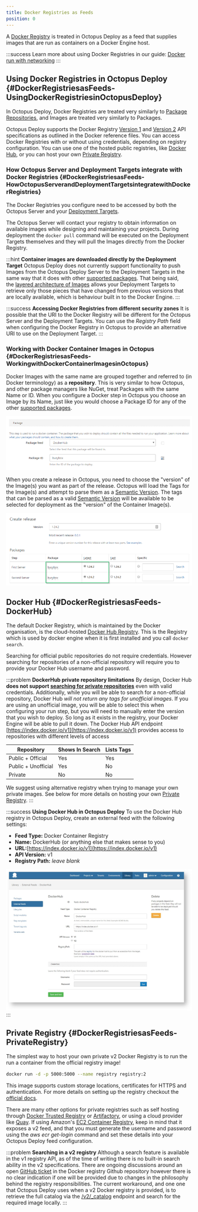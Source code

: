 ```yaml
---
title: Docker Registries as Feeds
position: 0
---
```


A [Docker Registry](https://docs.docker.com/registry/) is treated in Octopus Deploy as a feed that supplies images that are run as containers on a Docker Engine host.

:::success
Learn more about using Docker Registries in our guide: [Docker run with networking](/docs/guides/docker/docker-run-with-networking.md)
:::

## Using Docker Registries in Octopus Deploy {#DockerRegistriesasFeeds-UsingDockerRegistriesinOctopusDeploy}

In Octopus Deploy, Docker Registries are treated very similarly to [Package Repositories](/docs/packaging-applications/package-repositories/index.md), and Images are treated very similarly to Packages.

Octopus Deploy supports the Docker Registry [Version 1](https://docs.docker.com/v1.6/reference/api/registry_api/) and [Version 2](https://docs.docker.com/registry/spec/api/) API specifications as outlined in the Docker reference files. You can access Docker Registries with or without using credentials, depending on registry configuration. You can use one of the hosted public registries, like [Docker Hub](https://hub.docker.com/), or you can host your own [Private Registry](/docs/deploying-applications/docker-containers/docker-registries-as-feeds.md).

### How Octopus Server and Deployment Targets integrate with Docker Registries {#DockerRegistriesasFeeds-HowOctopusServerandDeploymentTargetsintegratewithDockerRegistries}

The Docker Registries you configure need to be accessed by both the Octopus Server and your [Deployment Targets](/docs/deployment-targets/index.md).

The Octopus Server will contact your registry to obtain information on available images while designing and maintaining your projects. During deployment the `docker pull` command will be executed on the Deployment Targets themselves and they will pull the Images directly from the Docker Registry.

:::hint
**Container images are downloaded directly by the Deployment Target**
Octopus Deploy does not currently support functionality to push Images from the Octopus Deploy Server to the Deployment Targets in the same way that it does with other [supported packages](/docs/packaging-applications/supported-packages.md). That being said, the [layered architecture of Images](https://docs.docker.com/engine/userguide/storagedriver/imagesandcontainers/) allows your Deployment Targets to retrieve only those pieces that have changed from previous versions that are locally available, which is behaviour built in to the Docker Engine.
:::

:::success
**Accessing Docker Registries from different security zones**
It is possible that the URI to the Docker Registry will be different for the Octopus Server and the Deployment Targets. You can use the *Registry Path* field when configuring the Docker Registry in Octopus to provide an alternative URI to use on the Deployment Target.
:::

### Working with Docker Container Images in Octopus {#DockerRegistriesasFeeds-WorkingwithDockerContainerImagesinOctopus}

Docker Images with the same name are grouped together and referred to (in Docker terminology) as a **repository**. This is very similar to how Octopus, and other package managers like NuGet, treat Packages with the same Name or ID. When you configure a Docker step in Octopus you choose an Image by its Name, just like you would choose a Package ID for any of the other [supported packages](/docs/packaging-applications/supported-packages.md).

![](/docs/images/5671031/5865827.png "width=500")

When you create a release in Octopus, you need to choose the "version" of the Image(s) you want as part of the release. Octopus will load the Tags for the Image(s) and attempt to parse them as a [Semantic Version](http://semver.org/). The tags that can be parsed as a valid [Semantic Version](http://semver.org/) will be available to be selected for deployment as the "version" of the Container Image(s).

![](/docs/images/5671031/5865828.png "width=500")

## Docker Hub {#DockerRegistriesasFeeds-DockerHub}

The default Docker Registry, which is maintained by the Docker organisation, is the cloud-hosted [Docker Hub Registry](https://hub.docker.com/). This is the Registry which is used by docker engine when it is first installed and you call `docker search`.

Searching for official public repositories do not require credentials. However searching for repositories of a non-official repository will require you to provide your Docker Hub username and password.

:::problem
**DockerHub private repository limitations**
By design, Docker Hub **does not support [searching for private repositories](https://docs.docker.com/docker-hub/#/explore-repositories)** even with valid credentials. Additionally, while you will be able to search for a non-official repository, Docker Hub *will not return any tags for unofficial images*. If you are using an unofficial image, you will be able to select this when configuring your run step, but you will need to manually enter the version that you wish to deploy. So long as it exists in the registry, your Docker Engine will be able to pull it down. 
The Docker Hub API endpoint [https://index.docker.io/v1](https://index.docker.io/v1) provides access to repositories with different levels of access

| Repository | Shows In Search | Lists Tags |
| --- | --- | --- |
| Public + Official  | Yes | Yes |
| Public + Unofficial | Yes | No |
| Private | No | No |

We suggest using alternative registry when trying to manage your own private images. See below for more details on hosting your own [Private Registry](/docs/deploying-applications/docker-containers/docker-registries-as-feeds.md).
:::

:::success
**Using Docker Hub in Octopus Deploy**
To use the Docker Hub registry in Octopus Deploy, create an external feed with the following settings:
- **Feed Type:** Docker Container Registry
- **Name:** DockerHub (or anything else that makes sense to you)
- **URL:**[https://index.docker.io/v1](https://index.docker.io/v1)
- **API Version:** v1
- **Registry Path:** *leave blank*

*![](/docs/images/5671031/5865826.png "width=500")*
:::

## Private Registry {#DockerRegistriesasFeeds-PrivateRegistry}

The simplest way to host your own private v2 Docker Registry is to run the run a container from the official registry image!

```bash
docker run -d -p 5000:5000 --name registry registry:2
```

This image supports custom storage locations, certificates for HTTPS and authentication. For more details on setting up the registry checkout the [official docs](https://docs.docker.com/registry/deploying/).

There are many other options for private registries such as self hosting through [Docker Trusted Registry](https://docs.docker.com/docker-trusted-registry/) or [Artifactory](https://www.jfrog.com/artifactory/), or using a cloud provider like [Quay](https://quay.io/). If using Amazon's [EC2 Container Registry](https://aws.amazon.com/ecr/), keep in mind that it exposes a v2 feed, and that you must generate the username and password using the *aws ecr get-login* command and set these details into your Octopus Deploy feed configuration.

:::problem
**Searching in a v2 registry**
Although a search feature is available in the v1 registry API, as of the time of writing there is no built-in search ability in the v2 specifications. There are ongoing discussions around an open [GitHub ticket](https://github.com/docker/distribution/issues/206) in the Docker registry Github repository however there is no clear indication if one will be provided due to changes in the philosophy behind the registry responsibilities. The current workaround, and one one that Octopus Deploy uses when a v2 Docker registry is provided, is to retrieve the full catalog via the [/v2/\_catalog](https://docs.docker.com/registry/spec/api/#/listing-repositories) endpoint and search for the required image locally.
:::
